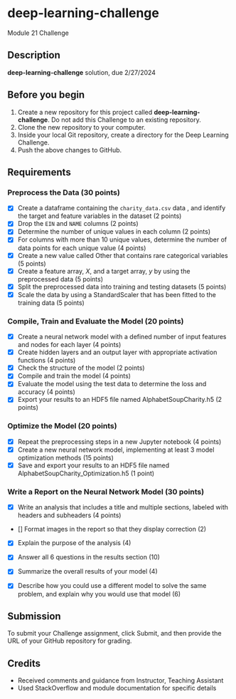 
# deep-learning-challenge
Module 21 Challenge 


## Description 
**deep-learning-challenge** solution, due 2/27/2024


## Before you begin 
1. Create a new repository for this project called **deep-learning-challenge**. Do not add this Challenge to an existing repository.
2. Clone the new repository to your computer.
3. Inside your local Git repository, create a directory for the Deep Learning Challenge.
4. Push the above changes to GitHub.


## Requirements 

### Preprocess the Data (30 points)
- [X] Create a dataframe containing the `charity_data.csv` data , and identify the target and feature variables in the dataset (2 points)
- [X] Drop the `EIN` and `NAME` columns (2 points)
- [X] Determine the number of unique values in each column (2 points)
- [X] For columns with more than 10 unique values, determine the number of data points for each unique value (4 points)
- [X] Create a new value called Other that contains rare categorical variables (5 points)
- [X] Create a feature array, _X_, and a target array, _y_ by using the preprocessed data (5 points)
- [X] Split the preprocessed data into training and testing datasets (5 points)
- [X] Scale the data by using a StandardScaler that has been fitted to the training data (5 points)

### Compile, Train and Evaluate the Model (20 points)
- [X] Create a neural network model with a defined number of input features and nodes for each layer (4 points)
- [X] Create hidden layers and an output layer with appropriate activation functions (4 points)
- [X] Check the structure of the model (2 points)
- [X] Compile and train the model (4 points)
- [X] Evaluate the model using the test data to determine the loss and accuracy (4 points)
- [X] Export your results to an HDF5 file named AlphabetSoupCharity.h5 (2 points)

### Optimize the Model (20 points)
- [X] Repeat the preprocessing steps in a new Jupyter notebook (4 points)
- [X] Create a new neural network model, implementing at least 3 model optimization methods (15 points)
- [X] Save and export your results to an HDF5 file named AlphabetSoupCharity_Optimization.h5 (1 point)

### Write a Report on the Neural Network Model (30 points)
- [X] Write an analysis that includes a title and multiple sections, labeled with headers and subheaders (4 points)
- [] Format images in the report so that they display correction (2)
- [X] Explain the purpose of the analysis (4)
- [X] Answer all 6 questions in the results section (10)
- [X] Summarize the overall results of your model (4)
- [X] Describe how you could use a different model to solve the same problem, and explain why you would use that model (6)


## Submission 
To submit your Challenge assignment, click Submit, and then provide the URL of your GitHub repository for grading.


## Credits 
* Received comments and guidance from Instructor, Teaching Assistant 
* Used StackOverflow and module documentation for specific details
